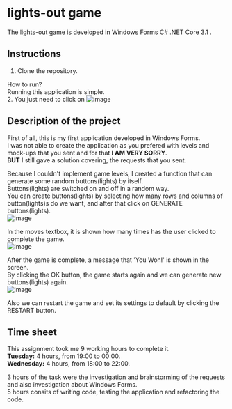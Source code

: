 # lights-out game

The lights-out game is developed in Windows Forms C# .NET Core 3.1 .


## Instructions
1. Clone the repository.


How to run?\
Running this application is simple.\
2. You just need to click on 
![image](https://user-images.githubusercontent.com/68497389/191592434-8e06a57b-53de-4ee3-b5bd-3cf1de1daa4b.png)

## Description of the project

First of all, this is my first application developed in Windows Forms.\
I was not able to create the application as you prefered with levels and mock-ups that you sent and for that __I AM VERY SORRY__.\
__BUT__ I still gave a solution covering, the requests that you sent.



Because I couldn't implement game levels, I created a function that can generate some random buttons(lights) by itself.\
Buttons(lights) are switched on and off in a random way.\
You can create buttons(lights) by selecting how many rows and columns of button(lights)s do we want, and after that click on GENERATE buttons(lights).\
![image](https://user-images.githubusercontent.com/68497389/191595075-2f7ebe29-a30e-4c21-aecf-7de48048b301.png)




In the moves textbox, it is shown how many times has the user clicked to complete the game.\
![image](https://user-images.githubusercontent.com/68497389/191595611-fdecba02-9632-4d4d-b844-4d7c58f05388.png)




After the game is complete, a message that 'You Won!' is shown in the screen.\
By clicking the OK button, the game starts again and we can generate new buttons(lights) again.\
![image](https://user-images.githubusercontent.com/68497389/191596099-58f7052a-cadb-485b-8480-685fad012670.png)




Also we can restart the game and set its settings to default by clicking the RESTART button.



## Time sheet
This assignment took me 9 working hours to complete it.\
__Tuesday:__ 4 hours, from 19:00 to 00:00.\
__Wednesday:__ 4 hours, from 18:00 to 22:00.

3 hours of the task were the investigation and brainstorming of the requests and also investigation about Windows Forms.\
5 hours consits of writing code, testing the application and refactoring the code.
